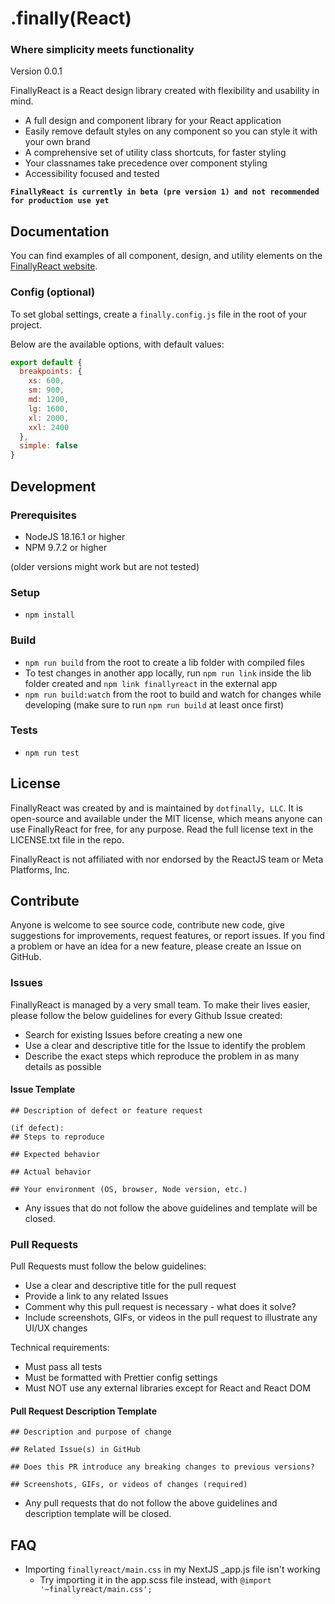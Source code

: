 # .finally(React)

### Where simplicity meets functionality

Version 0.0.1

FinallyReact is a React design library created with flexibility and usability in mind.

- A full design and component library for your React application
- Easily remove default styles on any component so you can style it with your own brand
- A comprehensive set of utility class shortcuts, for faster styling
- Your classnames take precedence over component styling
- Accessibility focused and tested

**`FinallyReact is currently in beta (pre version 1) and not recommended for production use yet`**

## Documentation

You can find examples of all component, design, and utility elements on the [FinallyReact website](https://finallyreact.com).

### Config (optional)

To set global settings, create a `finally.config.js` file in the root of your project.

Below are the available options, with default values:

```js
export default {
  breakpoints: {
    xs: 600,
    sm: 900,
    md: 1200,
    lg: 1600,
    xl: 2000,
    xxl: 2400
  },
  simple: false
}
```

## Development

### Prerequisites

- NodeJS 18.16.1 or higher
- NPM 9.7.2 or higher

(older versions might work but are not tested)

### Setup

- `npm install`

### Build

- `npm run build` from the root to create a lib folder with compiled files
- To test changes in another app locally, run `npm run link` inside the lib folder created and `npm link finallyreact` in the external app
- `npm run build:watch` from the root to build and watch for changes while developing (make sure to run `npm run build` at least once first)

### Tests

- `npm run test`

## License

FinallyReact was created by and is maintained by `dotfinally, LLC`. It is open-source and available under the MIT license, which means anyone can use FinallyReact for free, for any purpose. Read the full license text in the LICENSE.txt file in the repo.

FinallyReact is not affiliated with nor endorsed by the ReactJS team or Meta Platforms, Inc.

## Contribute

Anyone is welcome to see source code, contribute new code, give suggestions for improvements, request features, or report issues. If you find a problem or have an idea for a new feature, please create an Issue on GitHub.

### Issues

FinallyReact is managed by a very small team. To make their lives easier, please follow the below guidelines for every Github Issue created:

- Search for existing Issues before creating a new one
- Use a clear and descriptive title for the Issue to identify the problem
- Describe the exact steps which reproduce the problem in as many details as possible


#### Issue Template

```
## Description of defect or feature request

(if defect):
## Steps to reproduce

## Expected behavior

## Actual behavior

## Your environment (OS, browser, Node version, etc.)
```

- Any issues that do not follow the above guidelines and template will be closed.

### Pull Requests

Pull Requests must follow the below guidelines:

- Use a clear and descriptive title for the pull request
- Provide a link to any related Issues
- Comment why this pull request is necessary - what does it solve?
- Include screenshots, GIFs, or videos in the pull request to illustrate any UI/UX changes

Technical requirements:

- Must pass all tests
- Must be formatted with Prettier config settings
- Must NOT use any external libraries except for React and React DOM

#### Pull Request Description Template

```
## Description and purpose of change

## Related Issue(s) in GitHub

## Does this PR introduce any breaking changes to previous versions?

## Screenshots, GIFs, or videos of changes (required)
```

- Any pull requests that do not follow the above guidelines and description template will be closed.

## FAQ

- Importing `finallyreact/main.css` in my NextJS _app.js file isn't working
  - Try importing it in the app.scss file instead, with `@import '~finallyreact/main.css';`

